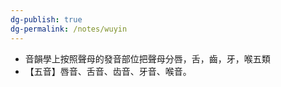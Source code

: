 ```yaml
---
dg-publish: true
dg-permalink: /notes/wuyin
---
```

- 音韻學上按照聲母的發音部位把聲母分唇，舌，齒，牙，喉五類
- 【五音】唇音、舌音、齿音、牙音、喉音。 